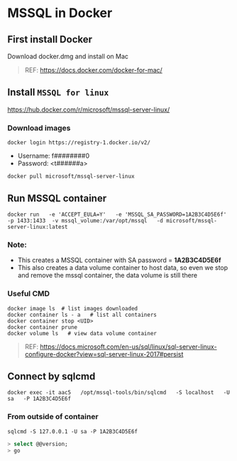 # MSSQL in Docker

## First install Docker
Download docker.dmg and install on Mac
> REF: <https://docs.docker.com/docker-for-mac/>


## Install `MSSQL for linux`
https://hub.docker.com/r/microsoft/mssql-server-linux/


### Download images
 
```
docker login https://registry-1.docker.io/v2/
```
- Username: f########0  
- Password: \<t######a\>

```
docker pull microsoft/mssql-server-linux
```
 
## Run MSSQL container

```
docker run   -e 'ACCEPT_EULA=Y'   -e 'MSSQL_SA_PASSWORD=1A2B3C4D5E6f'  -p 1433:1433  -v mssql_volume:/var/opt/mssql   -d microsoft/mssql-server-linux:latest
```

### Note: 
- This creates a MSSQL container with SA password = **1A2B3C4D5E6f**
- This also creates a data volume container to host data, so even we stop and remove the mssql container, the data volume is still there


### Useful CMD
```
docker image ls  # list images downloaded
docker container ls - a   # list all containers
docker container stop <UID> 
docker container prune
docker volume ls   # view data volume container
```
> REF: https://docs.microsoft.com/en-us/sql/linux/sql-server-linux-configure-docker?view=sql-server-linux-2017#persist
 
 
## Connect by sqlcmd
```
docker exec -it aac5   /opt/mssql-tools/bin/sqlcmd   -S localhost   -U sa   -P 1A2B3C4D5E6f
```
 
### From outside of container
```
sqlcmd -S 127.0.0.1 -U sa -P 1A2B3C4D5E6f
```
```sql
> select @@version; 
> go
```